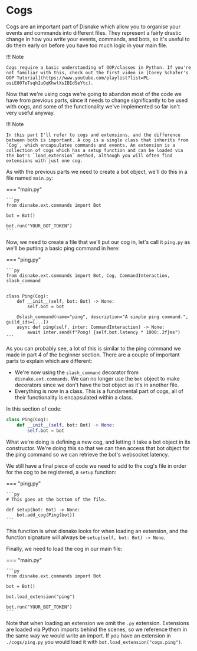 # Cogs

Cogs are an important part of Disnake which allow you to organise your events and commands into different files. They represent a fairly drastic change in how you write your events, commands, and bots, so it's useful to do them early on before you have too much logic in your main file.

!!! Note

    Cogs require a basic understanding of OOP/classes in Python. If you're not familiar with this, check out the first video in [Corey Schafer's OOP Tutorial](https://www.youtube.com/playlist?list=PL-osiE80TeTsqhIuOqKhwlXsIBIdSeYtc).

Now that we're using cogs we're going to abandon most of the code we have from previous parts, since it needs to change significantly to be used with cogs, and some of the functionality we've implemented so far isn't very useful anyway.

!!! Note

    In this part I'll refer to cogs and extensions, and the difference between both is important. A cog is a single class that inherits from `Cog`, which encapsulates commands and events. An extension is a collection of cogs which has a setup function and can be loaded via the bot's `load_extension` method, although you will often find extensions with just one cog.

As with the previous parts we need to create a bot object, we'll do this in a file named `main.py`:

=== "main.py"

    ```py
    from disnake.ext.commands import Bot

    bot = Bot()

    bot.run("YOUR_BOT_TOKEN")
    ```

Now, we need to create a file that we'll put our cog in, let's call it `ping.py` as we'll be putting a basic ping command in here:

=== "ping.py"

    ```py
    from disnake.ext.commands import Bot, Cog, CommandInteraction, slash_command


    class Ping(Cog):
        def __init__(self, bot: Bot) -> None:
            self.bot = bot

        @slash_command(name="ping", description="A simple ping command.", guild_ids=[...])
        async def ping(self, inter: CommandInteraction) -> None:
            await inter.send(f"Pong! {self.bot.latency * 1000:.2f}ms")
    ```

As you can probably see, a lot of this is similar to the ping command we made in part 4 of the beginner section. There are a couple of important parts to explain which are different:

- We're now using the `slash_command` decorator from `disnake.ext.commands`. We can no longer use the `bot` object to make decorators since we don't have the bot object as it's in another file.
- Everything is now in a class. This is a fundamental part of cogs, all of their functionality is encapsulated within a class.

In this section of code:

```py
class Ping(Cog):
    def __init__(self, bot: Bot) -> None:
        self.bot = bot
```

What we're doing is defining a new cog, and letting it take a bot object in its constructor. We're doing this so that we can then access that bot object for the ping command so we can retrieve the bot's websocket latency.

We still have a final piece of code we need to add to the cog's file in order for the cog to be registered, a `setup` function:

=== "ping.py"

    ```py
    # This goes at the bottom of the file.

    def setup(bot: Bot) -> None:
        bot.add_cog(Ping(bot))
    ```

This function is what disnake looks for when loading an extension, and the function signature will always be `setup(self, bot: Bot) -> None`.

Finally, we need to load the cog in our main file:

=== "main.py"

    ```py
    from disnake.ext.commands import Bot

    bot = Bot()

    bot.load_extension("ping")

    bot.run("YOUR_BOT_TOKEN")
    ```

Note that when loading an extension we omit the `.py` extension. Extensions are loaded via Python imports behind the scenes, so we reference them in the same way we would write an import. If you have an extension in `./cogs/ping.py` you would load it with `bot.load_extension("cogs.ping")`.
